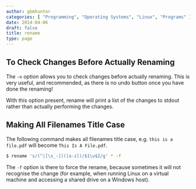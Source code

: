 ```yaml
---
author: gbmhunter
categories: [ "Programming", "Operating Systems", "Linux", "Programs" ]
date: 2014-04-06
draft: false
title: rename
type: page
---
```


## To Check Changes Before Actually Renaming

The `-n` option allows you to check changes before actually renaming. This is very useful, and recommended, as there is no undo button once you have done the renaming!

With this option present, rename will print a list of the changes to stdout rather than actually performing the changes.

## Making All Filenames Title Case

The following command makes all filenames title case, e.g. `this is a file.pdf` will become `This Is A File.pdf`.

```sh    
$ rename 's/(^|[\s_-])([a-z])/$1\u$2/g' * -f
```  

The `-f` option is there to force the rename, because sometimes it will not recognise the change (for example, when running Linux on a virtual machine and accessing a shared drive on a Windows host).

